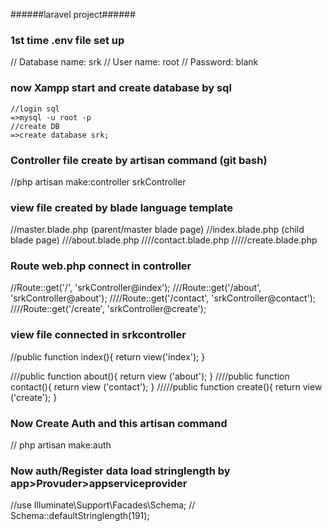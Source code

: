 ######laravel project######

### 1st time .env file set up
// Database name: srk
// User name:	root
// Password: blank

### now Xampp start and create database by sql
	//login sql
	=>mysql -u root -p
	//create DB
	=>create database srk;

### Controller file create by artisan command (git bash)
//php artisan make:controller srkController

### view file created by blade language template
//master.blade.php (parent/master blade page)
//index.blade.php (child blade page)
///about.blade.php
////contact.blade.php
/////create.blade.php

### Route web.php connect in controller
//Route::get('/', 'srkController@index');
///Route::get('/about', 'srkController@about');
////Route::get('/contact', 'srkController@contact');
////Route::get('/create', 'srkController@create');


### view file connected in srkcontroller
//public function index(){
	return view('index');
	}

///public function about(){
	return view ('about');
}
////public function contact(){
	return view ('contact');
}
/////public function create(){
	return view ('create');
}

### Now Create Auth and this artisan command
// php artisan make:auth

### Now auth/Register data load stringlength by app>Provuder>appserviceprovider
//use Illuminate\Support\Facades\Schema;
// Schema::defaultStringlength(191);